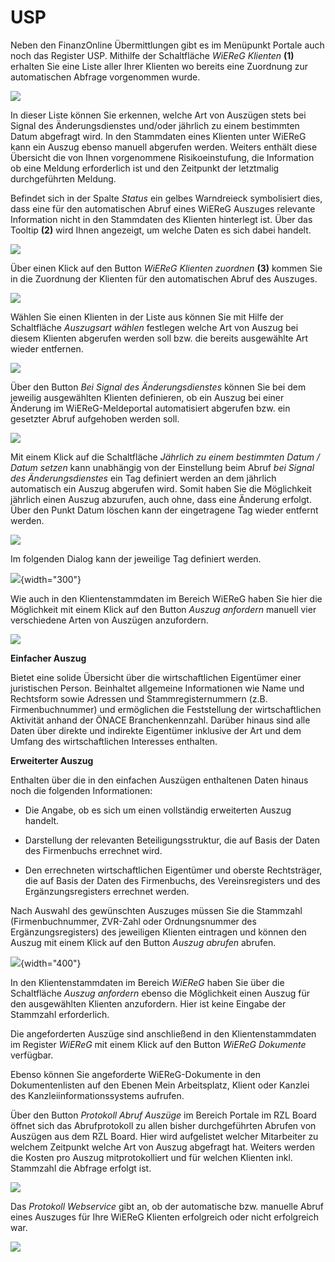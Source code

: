 # USP

Neben den FinanzOnline Übermittlungen gibt es im Menüpunkt Portale auch
noch das Register USP. Mithilfe der Schaltfläche *WiEReG Klienten*
**(1)** erhalten Sie eine Liste aller Ihrer Klienten wo bereits eine
Zuordnung zur automatischen Abfrage vorgenommen wurde.

![](<img/image173.png>) 

In dieser Liste können Sie erkennen, welche Art von Auszügen stets bei
Signal des Änderungsdienstes und/oder jährlich zu einem bestimmten Datum
abgefragt wird. In den Stammdaten eines Klienten unter WiEReG kann ein
Auszug ebenso manuell abgerufen werden. Weiters enthält diese Übersicht
die von Ihnen vorgenommene Risikoeinstufung, die Information ob eine
Meldung erforderlich ist und den Zeitpunkt der letztmalig durchgeführten
Meldung.

Befindet sich in der Spalte *Status* ein gelbes Warndreieck symbolisiert
dies, dass eine für den automatischen Abruf eines WiEReG Auszuges
relevante Information nicht in den Stammdaten des Klienten hinterlegt
ist. Über das Tooltip **(2)** wird Ihnen angezeigt, um welche Daten es
sich dabei handelt.

![](<img/image174.png>) 

Über einen Klick auf den Button *WiEReG* *Klienten zuordnen* **(3)**
kommen Sie in die Zuordnung der Klienten für den automatischen Abruf des
Auszuges.

![](<img/image175.png>) 

Wählen Sie einen Klienten in der Liste aus können Sie mit Hilfe der
Schaltfläche *Auszugsart wählen* festlegen welche Art von Auszug bei
diesem Klienten abgerufen werden soll bzw. die bereits ausgewählte Art
wieder entfernen.

![](<img/image176.png>) 

Über den Button *Bei Signal des Änderungsdienstes* können Sie bei dem
jeweilig ausgewählten Klienten definieren, ob ein Auszug bei einer
Änderung im WiEReG-Meldeportal automatisiert abgerufen bzw. ein
gesetzter Abruf aufgehoben werden soll.

![](<img/image177.png>) 

Mit einem Klick auf die Schaltfläche *Jährlich zu einem bestimmten Datum
/ Datum setzen* kann unabhängig von der Einstellung beim Abruf *bei
Signal des Änderungsdienstes* ein Tag definiert werden an dem jährlich
automatisch ein Auszug abgerufen wird. Somit haben Sie die Möglichkeit
jährlich einen Auszug abzurufen, auch ohne, dass eine Änderung erfolgt.
Über den Punkt Datum löschen kann der eingetragene Tag wieder entfernt
werden.

![](<img/image178.png>) 

Im folgenden Dialog kann der jeweilige Tag definiert werden.

![](<img/image179.png>){width="300"} 

Wie auch in den Klientenstammdaten im Bereich WiEReG haben Sie hier die
Möglichkeit mit einem Klick auf den Button *Auszug anfordern* manuell
vier verschiedene Arten von Auszügen anzufordern.

![](<img/image180.png>) 

**Einfacher Auszug**

Bietet eine solide Übersicht über die wirtschaftlichen Eigentümer einer
juristischen Person. Beinhaltet allgemeine Informationen wie Name und
Rechtsform sowie Adressen und Stammregisternummern (z.B.
Firmenbuchnummer) und ermöglichen die Feststellung der wirtschaftlichen
Aktivität anhand der ÖNACE Branchenkennzahl. Darüber hinaus sind alle
Daten über direkte und indirekte Eigentümer inklusive der Art und dem
Umfang des wirtschaftlichen Interesses enthalten.

**Erweiterter Auszug**

Enthalten über die in den einfachen Auszügen enthaltenen Daten hinaus
noch die folgenden Informationen:

-   Die Angabe, ob es sich um einen vollständig erweiterten Auszug
    handelt.

-   Darstellung der relevanten Beteiligungsstruktur, die auf Basis der
    Daten des Firmenbuchs errechnet wird.

-   Den errechneten wirtschaftlichen Eigentümer und oberste
    Rechtsträger, die auf Basis der Daten des Firmenbuchs, des
    Vereinsregisters und des Ergänzungsregisters errechnet werden.

Nach Auswahl des gewünschten Auszuges müssen Sie die Stammzahl
(Firmenbuchnummer, ZVR-Zahl oder Ordnungsnummer des Ergänzungsregisters)
des jeweiligen Klienten eintragen und können den Auszug mit einem Klick
auf den Button *Auszug abrufen* abrufen.

![](<img/image181.png>){width="400"} 

In den Klientenstammdaten im Bereich *WiEReG* haben Sie über die
Schaltfläche *Auszug anfordern* ebenso die Möglichkeit einen Auszug für
den ausgewählten Klienten anzufordern. Hier ist keine Eingabe der
Stammzahl erforderlich.

Die angeforderten Auszüge sind anschließend in den Klientenstammdaten im
Register *WiEReG* mit einem Klick auf den Button *WiEReG Dokumente*
verfügbar.

Ebenso können Sie angeforderte WiEReG-Dokumente in den Dokumentenlisten
auf den Ebenen Mein Arbeitsplatz, Klient oder Kanzlei des
Kanzleiinformationssystems aufrufen.

Über den Button *Protokoll Abruf Auszüge* im Bereich Portale im RZL
Board öffnet sich das Abrufprotokoll zu allen bisher durchgeführten
Abrufen von Auszügen aus dem RZL Board. Hier wird aufgelistet welcher
Mitarbeiter zu welchem Zeitpunkt welche Art von Auszug abgefragt hat.
Weiters werden die Kosten pro Auszug mitprotokolliert und für welchen
Klienten inkl. Stammzahl die Abfrage erfolgt ist.

![](<img/image182.png>) 

Das *Protokoll Webservice* gibt an, ob der automatische bzw. manuelle
Abruf eines Auszuges für Ihre WiEReG Klienten erfolgreich oder nicht
erfolgreich war.

![](<img/image183.png>) 